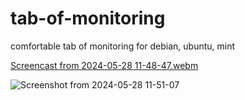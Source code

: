 # tab-of-monitoring
comfortable tab of monitoring for debian, ubuntu, mint

[Screencast from 2024-05-28 11-48-47.webm](https://github.com/kirillgix/tab-of-monitoring/assets/171004942/ce0c1e05-b646-40ff-9edb-695dbd1d9f52)


![Screenshot from 2024-05-28 11-51-07](https://github.com/kirillgix/tab-of-monitoring/assets/171004942/427bd184-0a4e-464a-a677-4140c98750ea)
